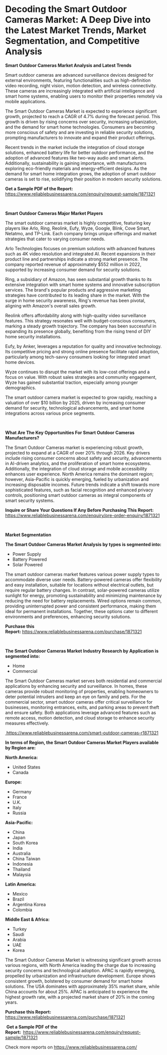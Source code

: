 <p><h1>Decoding the Smart Outdoor Cameras Market: A Deep Dive into the Latest Market Trends, Market Segmentation, and Competitive Analysis</h1></p><p><strong>Smart Outdoor Cameras Market Analysis and Latest Trends</strong></p>
<p><p>Smart outdoor cameras are advanced surveillance devices designed for external environments, featuring functionalities such as high-definition video recording, night vision, motion detection, and wireless connectivity. These cameras are increasingly integrated with artificial intelligence and smart home systems, enabling users to monitor their properties remotely via mobile applications.</p><p>The Smart Outdoor Cameras Market is expected to experience significant growth, projected to reach a CAGR of 4.7% during the forecast period. This growth is driven by rising concerns over security, increasing urbanization, and the demand for smart home technologies. Consumers are becoming more conscious of safety and are investing in reliable security solutions, prompting manufacturers to innovate and expand their product offerings.</p><p>Recent trends in the market include the integration of cloud storage solutions, enhanced battery life for better outdoor performance, and the adoption of advanced features like two-way audio and smart alerts. Additionally, sustainability is gaining importance, with manufacturers exploring eco-friendly materials and energy-efficient designs. As the demand for smart home integration grows, the adoption of smart outdoor cameras is set to rise, solidifying their position in modern security solutions.</p></p>
<p><strong>Get a Sample PDF of the Report:&nbsp;</strong> <a href="https://www.reliablebusinessarena.com/enquiry/request-sample/1871321?utm_campaign=3017&utm_medium=2&utm_source=Github&utm_content=ia&utm_term=11042025&utm_id=smart-outdoor-cameras">https://www.reliablebusinessarena.com/enquiry/request-sample/1871321</a></p>
<p>&nbsp;</p>
<p><strong>Smart Outdoor Cameras Major Market Players</strong></p>
<p><p>The smart outdoor cameras market is highly competitive, featuring key players like Arlo, Ring, Reolink, Eufy, Wyze, Google, Blink, Cove Smart, Netatmo, and TP-Link. Each company brings unique offerings and market strategies that cater to varying consumer needs.</p><p>Arlo Technologies focuses on premium solutions with advanced features such as 4K video resolution and integrated AI. Recent expansions in their product line and partnerships indicate a strong market presence. The company reported revenue of approximately $552 million in 2022, supported by increasing consumer demand for security solutions.</p><p>Ring, a subsidiary of Amazon, has seen substantial growth thanks to its extensive integration with smart home systems and innovative subscription services. The brand's popular products and aggressive marketing strategies have contributed to its leading share in the market. With the surge in home security awareness, Ring's revenue has been pivotal, aligning with Amazon's overall sales growth.</p><p>Reolink offers affordability along with high-quality video surveillance features. This strategy resonates well with budget-conscious consumers, marking a steady growth trajectory. The company has been successful in expanding its presence globally, benefiting from the rising trend of DIY home security installations.</p><p>Eufy, by Anker, leverages a reputation for quality and innovative technology. Its competitive pricing and strong online presence facilitate rapid adoption, particularly among tech-savvy consumers looking for integrated smart home devices.</p><p>Wyze continues to disrupt the market with its low-cost offerings and a focus on value. With robust sales strategies and community engagement, Wyze has gained substantial traction, especially among younger demographics.</p><p>The smart outdoor camera market is expected to grow rapidly, reaching a valuation of over $10 billion by 2025, driven by increasing consumer demand for security, technological advancements, and smart home integrations across various price segments.</p></p>
<p>&nbsp;</p>
<p><strong>What Are The Key Opportunities For Smart Outdoor Cameras Manufacturers?</strong></p>
<p><p>The Smart Outdoor Cameras market is experiencing robust growth, projected to expand at a CAGR of over 20% through 2026. Key drivers include rising consumer concerns about safety and security, advancements in AI-driven analytics, and the proliferation of smart home ecosystems. Additionally, the integration of cloud storage and mobile accessibility enhances user experience. North America remains the dominant region; however, Asia-Pacific is quickly emerging, fueled by urbanization and increasing disposable incomes. Future trends indicate a shift towards more sophisticated features, such as facial recognition and enhanced privacy controls, positioning smart outdoor cameras as integral components of smart security systems.</p></p>
<p><strong>Inquire or Share Your Questions If Any Before Purchasing This Report:</strong> <a href="https://www.reliablebusinessarena.com/enquiry/pre-order-enquiry/1871321?utm_campaign=3017&utm_medium=2&utm_source=Github&utm_content=ia&utm_term=11042025&utm_id=smart-outdoor-cameras">https://www.reliablebusinessarena.com/enquiry/pre-order-enquiry/1871321</a></p>
<p>&nbsp;</p>
<p><strong>Market Segmentation</strong></p>
<p><strong>The Smart Outdoor Cameras Market Analysis by types is segmented into:</strong></p>
<p><ul><li>Power Supply</li><li>Battery Powered</li><li>Solar Powered</li></ul></p>
<p><p>The smart outdoor cameras market features various power supply types to accommodate diverse user needs. Battery-powered cameras offer flexibility and easy installation, suitable for locations without electrical outlets, but require regular battery changes. In contrast, solar-powered cameras utilize sunlight for energy, promoting sustainability and minimizing maintenance by reducing the need for battery replacements. Wired options remain common, providing uninterrupted power and consistent performance, making them ideal for permanent installations. Together, these options cater to different environments and preferences, enhancing security solutions.</p></p>
<p><strong>Purchase this Report:&nbsp;</strong><a href="https://www.reliablebusinessarena.com/purchase/1871321?utm_campaign=3017&utm_medium=2&utm_source=Github&utm_content=ia&utm_term=11042025&utm_id=smart-outdoor-cameras">https://www.reliablebusinessarena.com/purchase/1871321</a></p>
<p>&nbsp;</p>
<p><strong>The Smart Outdoor Cameras Market Industry Research by Application is segmented into:</strong></p>
<p><ul><li>Home</li><li>Commercial</li></ul></p>
<p><p>The Smart Outdoor Cameras market serves both residential and commercial applications by enhancing security and surveillance. In homes, these cameras provide robust monitoring of properties, enabling homeowners to deter potential intruders and keep an eye on family and pets. For the commercial sector, smart outdoor cameras offer critical surveillance for businesses, monitoring entrances, exits, and parking areas to prevent theft and ensure safety. Both applications leverage advanced features such as remote access, motion detection, and cloud storage to enhance security measures effectively.</p></p>
<p><a href="https://www.reliablebusinessarena.com/smart-outdoor-cameras-r1871321?utm_campaign=3017&utm_medium=2&utm_source=Github&utm_content=ia&utm_term=11042025&utm_id=smart-outdoor-cameras">&nbsp;https://www.reliablebusinessarena.com/smart-outdoor-cameras-r1871321</a></p>
<p><strong>In terms of Region, the Smart Outdoor Cameras Market Players available by Region are:</strong></p>
<p>
    <p> <strong> North America: </strong>
        <ul>
            <li>United States</li>
            <li>Canada</li>
        </ul>
        </p> 
    <p> <strong> Europe: </strong>
        <ul>
            <li>Germany</li>
            <li>France</li>
            <li>U.K.</li>
            <li>Italy</li>
            <li>Russia</li>
        </ul>
        </p> 
    <p> <strong> Asia-Pacific: </strong>
        <ul>
            <li>China</li>
            <li>Japan</li>
            <li>South Korea</li>
            <li>India</li>
            <li>Australia</li>
            <li>China Taiwan</li>
            <li>Indonesia</li>
            <li>Thailand</li>
            <li>Malaysia</li>
        </ul>
        </p> 
    <p> <strong> Latin America: </strong>
        <ul>
            <li>Mexico</li>
            <li>Brazil</li>
            <li>Argentina Korea</li>
            <li>Colombia</li>
        </ul>
        </p> 
    <p> <strong> Middle East & Africa: </strong>
        <ul>
            <li>Turkey</li>
            <li>Saudi</li>
            <li>Arabia</li>
            <li>UAE</li>
            <li>Korea</li>
        </ul>
    </p>
    </p>
<p><p>The Smart Outdoor Cameras Market is witnessing significant growth across various regions, with North America leading the charge due to increasing security concerns and technological adoption. APAC is rapidly emerging, propelled by urbanization and infrastructure development. Europe shows consistent growth, bolstered by consumer demand for smart home solutions. The USA dominates with approximately 35% market share, while China accounts for about 25%. APAC is anticipated to experience the highest growth rate, with a projected market share of 20% in the coming years.</p></p>
<p><strong>Purchase this Report: </strong><a href="https://www.reliablebusinessarena.com/purchase/1871321?utm_campaign=3017&utm_medium=2&utm_source=Github&utm_content=ia&utm_term=11042025&utm_id=smart-outdoor-cameras">https://www.reliablebusinessarena.com/purchase/1871321</a></p>
<p>&nbsp;<strong>Get a Sample PDF of the Report:&nbsp;&nbsp;</strong><a href="https://www.reliablebusinessarena.com/enquiry/request-sample/1871321?utm_campaign=3017&utm_medium=2&utm_source=Github&utm_content=ia&utm_term=11042025&utm_id=smart-outdoor-cameras">https://www.reliablebusinessarena.com/enquiry/request-sample/1871321</a></p>
<p><strong></strong></p>
<p>Check more reports on <a href="https://www.reliablebusinessarena.com/?utm_campaign=3017&utm_medium=2&utm_source=Github&utm_content=ia&utm_term=11042025&utm_id=smart-outdoor-cameras">https://www.reliablebusinessarena.com/</a></p>